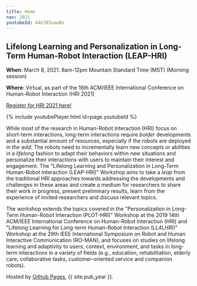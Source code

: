 ```yaml
---
title: Home
nav: 2021
youtubeId: A4k3B3uewBs
---
```



## Lifelong Learning and Personalization in Long-Term Human-Robot Interaction (LEAP-HRI) 

**When**: March 8, 2021. 8am-12pm Mountain Standard Time (MST) (Morning session)

**Where**: Virtual, as part of the 16th ACM/IEEE International Conference on Human-Robot Interaction (HRI 2021)

[Register for HRI 2021 here!](https://humanrobotinteraction.org/2021/registration/)

{% include youtubePlayer.html id=page.youtubeId %}

<!-- {% include figure.html img="promos-main.png" alt="banner image" width="100%" %} -->


While most of the research in Human-Robot Interaction (HRI) focus on short-term interactions, long-term interactions require *bolder* developments and a substantial amount of resources, especially if the robots are deployed *in the wild*. The robots need to incrementally learn new concepts or abilities in a *lifelong* fashion to adapt their behaviors within new situations and personalize their interactions with users to maintain their interest and engagement. The "Lifelong Learning and Personalization in Long-Term Human-Robot Interaction (LEAP-HRI)" Workshop aims to take a *leap* from the traditional HRI approaches towards addressing the developments and challenges in these areas and create a medium for researchers to share their work in progress, present preliminary results, learn from the experience of invited researchers and discuss relevant topics. 

The workshop extends the topics covered in the "Personalization in Long-Term Human-Robot Interaction (PLOT-HRI)" Workshop at the 2019 14th ACM/IEEE International Conference on Human-Robot Interaction (HRI) and "Lifelong Learning for Long-term Human-Robot Interaction (LL4LHRI)" Workshop at the 29th IEEE International Symposium on Robot and Human Interactive Communication (RO-MAN), and focuses on studies on lifelong learning and adaptivity to users, context, environment, and tasks in long-term interactions in a variety of fields (e.g., education, rehabilitation, elderly care, collaborative tasks, customer-oriented service and companion robots).

<!-- {% include figure.html img="hri-2021-horizontal.png" alt="" width="100%" %} -->
Hosted by [Github Pages](https://pages.github.com/), {{ site.pub_year }}. 
